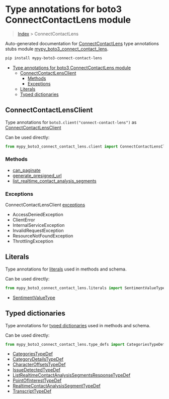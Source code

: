# Type annotations for boto3 ConnectContactLens module

> [Index](..) > ConnectContactLens

Auto-generated documentation for
[ConnectContactLens](https://boto3.amazonaws.com/v1/documentation/api/latest/reference/services/connect-contact-lens.html#ConnectContactLens)
type annotations stubs module
[mypy_boto3_connect_contact_lens](https://pypi.org/project/mypy-boto3-connect-contact-lens/).

```bash
pip install mypy-boto3-connect-contact-lens
```

- [Type annotations for boto3 ConnectContactLens module](#type-annotations-for-boto3-connectcontactlens-module)
  - [ConnectContactLensClient](#connectcontactlensclient)
    - [Methods](#methods)
    - [Exceptions](#exceptions)
  - [Literals](#literals)
  - [Typed dictionaries](#typed-dictionaries)

## ConnectContactLensClient

Type annotations for `boto3.client("connect-contact-lens")` as
[ConnectContactLensClient](./client.md)

Can be used directly:

```python
from mypy_boto3_connect_contact_lens.client import ConnectContactLensClient
```

### Methods

- [can_paginate](./client.md#can_paginate)
- [generate_presigned_url](./client.md#generate_presigned_url)
- [list_realtime_contact_analysis_segments](./client.md#list_realtime_contact_analysis_segments)

### Exceptions

ConnectContactLensClient [exceptions](./client.md#exceptions)

- AccessDeniedException
- ClientError
- InternalServiceException
- InvalidRequestException
- ResourceNotFoundException
- ThrottlingException

## Literals

Type annotations for [literals](./literals.md) used in methods and schema.

Can be used directly:

```python
from mypy_boto3_connect_contact_lens.literals import SentimentValueType, ...
```

- [SentimentValueType](./literals.md#sentimentvaluetype)

## Typed dictionaries

Type annotations for [typed dictionaries](./type_defs.md) used in methods and
schema.

Can be used directly:

```python
from mypy_boto3_connect_contact_lens.type_defs import CategoriesTypeDef, ...
```

- [CategoriesTypeDef](./type_defs.md#categoriestypedef)
- [CategoryDetailsTypeDef](./type_defs.md#categorydetailstypedef)
- [CharacterOffsetsTypeDef](./type_defs.md#characteroffsetstypedef)
- [IssueDetectedTypeDef](./type_defs.md#issuedetectedtypedef)
- [ListRealtimeContactAnalysisSegmentsResponseTypeDef](./type_defs.md#listrealtimecontactanalysissegmentsresponsetypedef)
- [PointOfInterestTypeDef](./type_defs.md#pointofinteresttypedef)
- [RealtimeContactAnalysisSegmentTypeDef](./type_defs.md#realtimecontactanalysissegmenttypedef)
- [TranscriptTypeDef](./type_defs.md#transcripttypedef)
